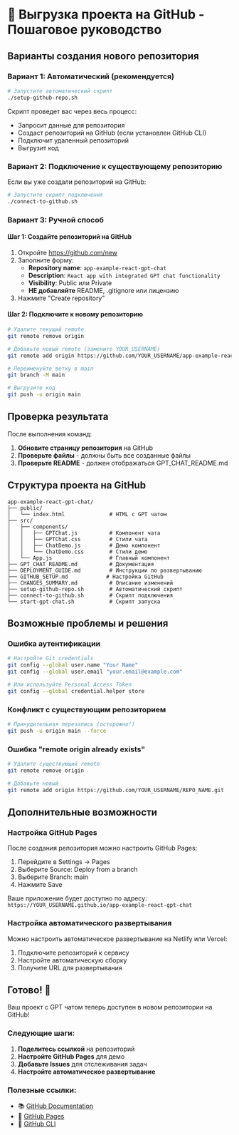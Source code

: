 # 🚀 Выгрузка проекта на GitHub - Пошаговое руководство

## Варианты создания нового репозитория

### Вариант 1: Автоматический (рекомендуется)

```bash
# Запустите автоматический скрипт
./setup-github-repo.sh
```

Скрипт проведет вас через весь процесс:
- Запросит данные для репозитория
- Создаст репозиторий на GitHub (если установлен GitHub CLI)
- Подключит удаленный репозиторий
- Выгрузит код

### Вариант 2: Подключение к существующему репозиторию

Если вы уже создали репозиторий на GitHub:

```bash
# Запустите скрипт подключения
./connect-to-github.sh
```

### Вариант 3: Ручной способ

#### Шаг 1: Создайте репозиторий на GitHub

1. Откройте https://github.com/new
2. Заполните форму:
   - **Repository name**: `app-example-react-gpt-chat`
   - **Description**: `React app with integrated GPT chat functionality`
   - **Visibility**: Public или Private
   - **НЕ добавляйте** README, .gitignore или лицензию
3. Нажмите "Create repository"

#### Шаг 2: Подключите к новому репозиторию

```bash
# Удалите текущий remote
git remote remove origin

# Добавьте новый remote (замените YOUR_USERNAME)
git remote add origin https://github.com/YOUR_USERNAME/app-example-react-gpt-chat.git

# Переименуйте ветку в main
git branch -M main

# Выгрузите код
git push -u origin main
```

## Проверка результата

После выполнения команд:

1. **Обновите страницу репозитория** на GitHub
2. **Проверьте файлы** - должны быть все созданные файлы
3. **Проверьте README** - должен отображаться GPT_CHAT_README.md

## Структура проекта на GitHub

```
app-example-react-gpt-chat/
├── public/
│   └── index.html              # HTML с GPT чатом
├── src/
│   ├── components/
│   │   ├── GPTChat.js          # Компонент чата
│   │   ├── GPTChat.css         # Стили чата
│   │   ├── ChatDemo.js         # Демо компонент
│   │   └── ChatDemo.css        # Стили демо
│   └── App.js                  # Главный компонент
├── GPT_CHAT_README.md          # Документация
├── DEPLOYMENT_GUIDE.md         # Инструкции по развертыванию
├── GITHUB_SETUP.md            # Настройка GitHub
├── CHANGES_SUMMARY.md          # Описание изменений
├── setup-github-repo.sh        # Автоматический скрипт
├── connect-to-github.sh        # Скрипт подключения
└── start-gpt-chat.sh           # Скрипт запуска
```

## Возможные проблемы и решения

### Ошибка аутентификации

```bash
# Настройте Git credentials
git config --global user.name "Your Name"
git config --global user.email "your.email@example.com"

# Или используйте Personal Access Token
git config --global credential.helper store
```

### Конфликт с существующим репозиторием

```bash
# Принудительная перезапись (осторожно!)
git push -u origin main --force
```

### Ошибка "remote origin already exists"

```bash
# Удалите существующий remote
git remote remove origin

# Добавьте новый
git remote add origin https://github.com/YOUR_USERNAME/REPO_NAME.git
```

## Дополнительные возможности

### Настройка GitHub Pages

После создания репозитория можно настроить GitHub Pages:

1. Перейдите в Settings → Pages
2. Выберите Source: Deploy from a branch
3. Выберите Branch: main
4. Нажмите Save

Ваше приложение будет доступно по адресу:
`https://YOUR_USERNAME.github.io/app-example-react-gpt-chat`

### Настройка автоматического развертывания

Можно настроить автоматическое развертывание на Netlify или Vercel:

1. Подключите репозиторий к сервису
2. Настройте автоматическую сборку
3. Получите URL для развертывания

## Готово! 🎉

Ваш проект с GPT чатом теперь доступен в новом репозитории на GitHub!

### Следующие шаги:

1. **Поделитесь ссылкой** на репозиторий
2. **Настройте GitHub Pages** для демо
3. **Добавьте Issues** для отслеживания задач
4. **Настройте автоматическое развертывание**

### Полезные ссылки:

- 📚 [GitHub Documentation](https://docs.github.com/)
- 🚀 [GitHub Pages](https://pages.github.com/)
- 🔧 [GitHub CLI](https://cli.github.com/)
